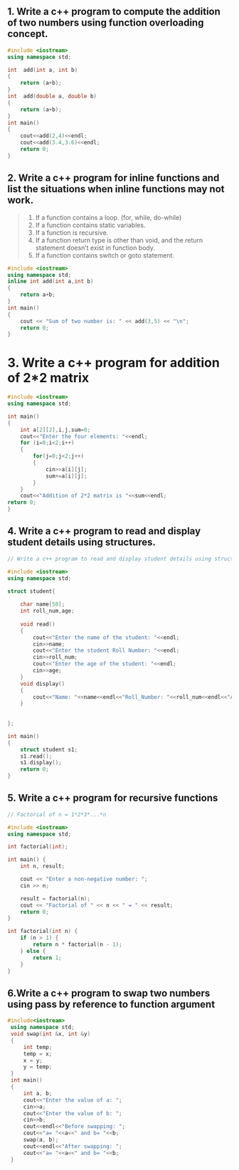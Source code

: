 ## 1. Write a c++ program to compute the addition of two numbers using function overloading concept.


```cpp
#include <iostream>
using namespace std;

int  add(int a, int b)
{
    return (a+b);
}
int  add(double a, double b)
{
    return (a+b);
}
int main()
{
    cout<<add(2,4)<<endl;
    cout<<add(3.4,3.6)<<endl;
    return 0;
}
```


## 2. Write a c++ program for inline functions and list the situations when inline functions may not work.


> 1) If a function contains a loop. (for, while, do-while)
> 2) If a function contains static variables.
> 3) If a function is recursive.
> 4) If a function return type is other than void, and the return statement doesn’t exist in function body.
> 5) If a function contains switch or goto statement.

```cpp
#include <iostream>
using namespace std;
inline int add(int a,int b)
{
	return a+b;
}
int main()
{
	cout << "Sum of two number is: " << add(3,5) << "\n";
	return 0;
}
```


# 3. Write a c++ program for addition of 2*2 matrix

```cpp
#include <iostream>
using namespace std;

int main()
{
    int a[2][2],i,j,sum=0;
    cout<<"Enter the four elements: "<<endl;
    for (i=0;i<2;i++)
    {
        for(j=0;j<2;j++)
        {
            cin>>a[i][j];
            sum+=a[i][j];
        }
    }
    cout<<"Addition of 2*2 matrix is "<<sum<<endl;
return 0;
}
```

## 4. Write a c++ program to read and display student details using structures.

```cpp
// Write a c++ program to read and display student details using structures.

#include <iostream>
using namespace std;

struct student{
    
    char name[50];
    int roll_num,age;
    
    void read()
    {
        cout<<"Enter the name of the student: "<<endl;
        cin>>name;
        cout<<"Enter the student Roll Number: "<<endl;
        cin>>roll_num;
        cout<<"Enter the age of the student: "<<endl;
        cin>>age;
    }
    void display()
    {
        cout<<"Name: "<<name<<endl<<"Roll_Number: "<<roll_num<<endl<<"Age: "<<age<<endl;
    }
        
    
};

int main()
{
    struct student s1;
    s1.read();
    s1.display();
    return 0;
}
```


## 5. Write a c++ program for recursive functions

```cpp
// Factorial of n = 1*2*3*...*n

#include <iostream>
using namespace std;

int factorial(int);

int main() {
    int n, result;

    cout << "Enter a non-negative number: ";
    cin >> n;

    result = factorial(n);
    cout << "Factorial of " << n << " = " << result;
    return 0;
}

int factorial(int n) {
    if (n > 1) {
        return n * factorial(n - 1);
    } else {
        return 1;
    }
}
```

## 6.Write a c++ program to swap two numbers using pass by reference to function argument

```cpp
#include<iostream>
 using namespace std;
 void swap(int &x, int &y)
 {
     int temp;
     temp = x;
     x = y;
     y = temp;
 }
 int main()
 {
     int a, b;
     cout<<"Enter the value of a: ";
     cin>>a;
     cout<<"Enter the value of b: ";
     cin>>b;
     cout<<endl<<"Before swapping: ";
     cout<<"a= "<<a<<" and b= "<<b;
     swap(a, b); 
     cout<<endl<<"After swapping: "; 
     cout<<"a= "<<a<<" and b= "<<b;
 }
 ```
